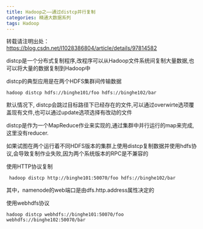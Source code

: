 ```yaml
---
title: Hadoop之——通过distcp并行复制
categories: 精通大数据系列
tags: Hadoop
---
```

转载请注明出处：https://blog.csdn.net/l1028386804/article/details/97814582

distcp是一个分布式复制程序,改程序可以从Hadoop文件系统间复制大量数据,也可以将大量的数据复制到Hadoop中

distcp的典型应用是在两个HDFS集群间传输数据

    
    
    hadoop distcp hdfs://binghe101/foo hdfs://binghe102/bar

默认情况下, distcp会跳过目标路径下已经存在的文件,可以通过overwirte选项覆盖现有文件,也可以通过update选项选择有改动的文件

distcp是作为一个MapReduce作业来实现的,通过集群中并行运行的map来完成,这里没有reducer.

如果试图在两个运行着不同HDFS版本的集群上使用distcp复制数据并使用hdfs协议,会导致复制作业失败,因为两个系统版本的RPC是不兼容的

使用HTTP协议复制

    
    
    ​ hadoop distcp http://binghe101:50070/foo hdfs://binghe102/bar

其中，namenode的web端口是由dfs.http.address属性决定的

使用webhdfs协议

    
    
    hadoop distcp webhdfs://binghe101:50070/foo webhdfs://binghe102:50070/bar

